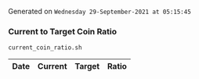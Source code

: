 Generated on `Wednesday 29-September-2021 at 05:15:45`

### Current to Target Coin Ratio
`current_coin_ratio.sh`

Date|Current|Target|Ratio
---|---|---|---
